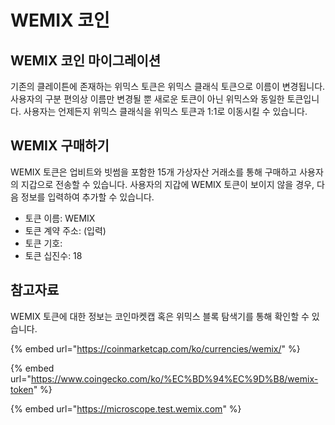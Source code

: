 # WEMIX 코인

## WEMIX 코인 마이그레이션

기존의 클레이튼에 존재하는 위믹스 토큰은 위믹스 클래식 토큰으로 이름이 변경됩니다. 사용자의 구분 편의상 이름만 변경될 뿐 새로운 토큰이 아닌 위믹스와 동일한 토큰입니다. 사용자는 언제든지 위믹스 클래식을 위믹스 토큰과 1:1로 이동시킬 수 있습니다.

## WEMIX 구매하기

WEMIX 토큰은 업비트와 빗썸을 포함한 15개 가상자산 거래소를 통해 구매하고 사용자의 지갑으로 전송할 수 있습니다. 사용자의 지갑에 WEMIX 토큰이 보이지 않을 경우, 다음 정보를 입력하여 추가할 수 있습니다.

* 토큰 이름: WEMIX
* 토큰 계약 주소: (입력)
* 토큰 기호:&#x20;
* 토큰 십진수: 18

## 참고자료

WEMIX 토큰에 대한 정보는 코인마켓캡 혹은 위믹스 블록 탐색기를 통해 확인할 수 있습니다.

{% embed url="https://coinmarketcap.com/ko/currencies/wemix/" %}

{% embed url="https://www.coingecko.com/ko/%EC%BD%94%EC%9D%B8/wemix-token" %}

{% embed url="https://microscope.test.wemix.com" %}
